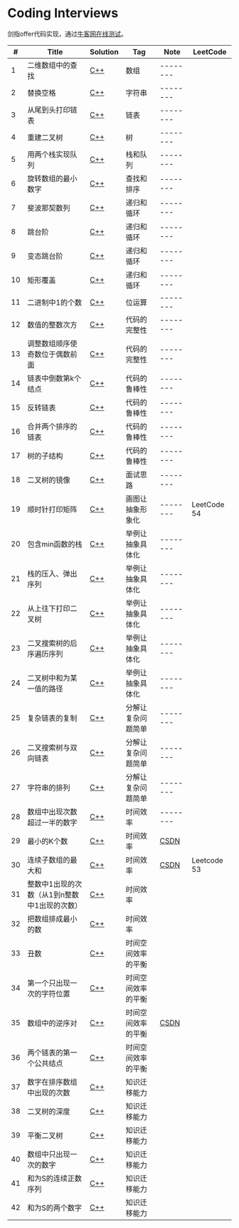# Coding Interviews
剑指offer代码实现，通过[牛客网在线测试][1]。

|  #  | Title   |  Solution  | Tag |  Note  |LeetCode|
|-----|-------- | ---------- | ----|--------|--------|
|1| 二维数组中的查找 | [C++][2] |数组|--------|
|2| 替换空格 | [C++][3] | 字符串|--------|
|3| 从尾到头打印链表 | [C++][4] |链表|--------|
|4| 重建二叉树 | [C++][5] |树|--------|
|5| 用两个栈实现队列 | [C++][6] |栈和队列|--------|
|6| 旋转数组的最小数字 | [C++][7] |查找和排序|--------|
|7| 斐波那契数列| [C++][8] |递归和循环|--------|
|8| 跳台阶 | [C++][9] |递归和循环|--------|
|9| 变态跳台阶 | [C++][10] |递归和循环|--------|
|10| 矩形覆盖 | [C++][11] |递归和循环|--------|
|11| 二进制中1的个数 | [C++][12] |位运算|--------|
|12| 数值的整数次方 | [C++][13] |代码的完整性|--------|
|13| 调整数组顺序使奇数位于偶数前面 | [C++][14] |代码的完整性|--------|
|14| 链表中倒数第k个结点 | [C++][15] |代码的鲁棒性|--------|
|15| 反转链表 |[C++][16]|代码的鲁棒性|--------|
|16| 合并两个排序的链表 | [C++][17] |代码的鲁棒性|--------|
|17| 树的子结构 | [C++][18] |代码的鲁棒性|--------|
|18| 二叉树的镜像 | [C++][19] |面试思路|--------|
|19| 顺时针打印矩阵 | [C++][20] |画图让抽象形象化|--------|LeetCode 54|
|20| 包含min函数的栈 | [C++][21] |举例让抽象具体化|--------|
|21| 栈的压入、弹出序列 | [C++][22] |举例让抽象具体化|--------|
|22| 从上往下打印二叉树 | [C++][23] |举例让抽象具体化|--------|
|23| 二叉搜索树的后序遍历序列 | [C++][24] |举例让抽象具体化|--------|
|24| 二叉树中和为某一值的路径 |[C++][25]|举例让抽象具体化|--------|
|25| 复杂链表的复制 |[C++][26]|分解让复杂问题简单|--------|
|26| 二叉搜索树与双向链表 |[C++][27]|分解让复杂问题简单|--------|
|27| 字符串的排列 |[C++][28]|分解让复杂问题简单|--------|
|28| 数组中出现次数超过一半的数字|[C++][29]|时间效率|--------|
|29| 最小的K个数|[C++][30]|时间效率|[CSDN][31]|
|30| 连续子数组的最大和 |[C++][32]|时间效率|[CSDN][33]|Leetcode 53|
|31| 整数中1出现的次数（从1到n整数中1出现的次数） |[C++][34]|时间效率|||
|32| 把数组排成最小的数|[C++][35]|时间效率|||
|33| 丑数 |[C++][36]|时间空间效率的平衡|||
|34| 第一个只出现一次的字符位置 |[C++][37]|时间空间效率的平衡|||
|35| 数组中的逆序对 |[C++][38]|时间空间效率的平衡|[CSDN][39]||
|36| 两个链表的第一个公共结点|[C++][40]|时间空间效率的平衡|||
|37| 数字在排序数组中出现的次数|[C++][41]|知识迁移能力|||
|38| 二叉树的深度|[C++][42]|知识迁移能力|||
|39| 平衡二叉树|[C++][43]|知识迁移能力|||
|40| 数组中只出现一次的数字|[C++][44]|知识迁移能力||
|41| 和为S的连续正数序列|[C++][45]|知识迁移能力|||
|42| 和为S的两个数字|[C++][46]|知识迁移能力|||


  [1]: https://www.nowcoder.com/ta/coding-interviews
  [2]: ./%E4%BA%8C%E7%BB%B4%E6%95%B0%E7%BB%84%E4%B8%AD%E7%9A%84%E6%9F%A5%E6%89%BE/main.cpp
  [3]: ./%E6%9B%BF%E6%8D%A2%E7%A9%BA%E6%A0%BC/main.cpp
  [4]: ./%E4%BB%8E%E5%B0%BE%E5%88%B0%E5%A4%B4%E6%89%93%E5%8D%B0%E9%93%BE%E8%A1%A8/main.cpp
  [5]: ./%E9%87%8D%E5%BB%BA%E4%BA%8C%E5%8F%89%E6%A0%91/main.cpp
  [6]: ./%E7%94%A8%E4%B8%A4%E4%B8%AA%E6%A0%88%E5%AE%9E%E7%8E%B0%E9%98%9F%E5%88%97/main.cpp
  [7]: ./%E6%97%8B%E8%BD%AC%E6%95%B0%E7%BB%84%E7%9A%84%E6%9C%80%E5%B0%8F%E6%95%B0%E5%AD%97/main.cpp
  [8]: ./%E6%96%90%E6%B3%A2%E9%82%A3%E5%A5%91%E6%95%B0%E5%88%97/main.cpp
  [9]: ./%E8%B7%B3%E5%8F%B0%E9%98%B6/main.cpp
  [10]: ./%E5%8F%98%E6%80%81%E8%B7%B3%E5%8F%B0%E9%98%B6/main.cpp
  [11]: ./%E7%9F%A9%E5%BD%A2%E8%A6%86%E7%9B%96/main.cpp
  [12]: ./%E4%BA%8C%E8%BF%9B%E5%88%B6%E4%B8%AD1%E7%9A%84%E4%B8%AA%E6%95%B0/main.cpp
  [13]: ./%E6%95%B0%E5%80%BC%E7%9A%84%E6%95%B4%E6%95%B0%E6%AC%A1%E6%96%B9/main.cpp
  [14]: ./%E8%B0%83%E6%95%B4%E6%95%B0%E7%BB%84%E9%A1%BA%E5%BA%8F%E4%BD%BF%E5%A5%87%E6%95%B0%E4%BD%8D%E4%BA%8E%E5%81%B6%E6%95%B0%E5%89%8D%E9%9D%A2/main.cpp
  [15]: ./%E9%93%BE%E8%A1%A8%E4%B8%AD%E5%80%92%E6%95%B0%E7%AC%ACk%E4%B8%AA%E7%BB%93%E7%82%B9/main.cpp
  [16]: ./%E5%8F%8D%E8%BD%AC%E9%93%BE%E8%A1%A8/main.cpp
  [17]: ./合并两个排序的链表/main.cpp
  [18]: ./树的子结构/main.cpp
  [19]: ./二叉树的镜像/main.cpp
  [20]: ./%E9%A1%BA%E6%97%B6%E9%92%88%E6%89%93%E5%8D%B0%E7%9F%A9%E9%98%B5/main.cpp
  [21]: ./包含min函数的栈/main.cpp
  [22]: ./栈的压入、弹出序列/main.cpp
  [23]: ./从上往下打印二叉树/main.cpp
  [24]: ./二叉搜索树的后序遍历序列/main.cpp
  [25]: ./%E4%BA%8C%E5%8F%89%E6%A0%91%E4%B8%AD%E5%92%8C%E4%B8%BA%E6%9F%90%E4%B8%80%E5%80%BC%E7%9A%84%E8%B7%AF%E5%BE%84/main.cpp
  [26]: ./%E5%A4%8D%E6%9D%82%E9%93%BE%E8%A1%A8%E7%9A%84%E5%A4%8D%E5%88%B6/main.cpp
  [27]: ./二叉搜索树与双向链表/main.cpp
  [28]: ./字符串的排列/main.cpp
  [29]: ./数组中出现次数超过一半的数字/main.cpp
  [30]: ./%E6%9C%80%E5%B0%8F%E7%9A%84K%E4%B8%AA%E6%95%B0/main.cpp
  [31]: https://blog.csdn.net/whjkm/article/details/91353606
  [32]: ./%E8%BF%9E%E7%BB%AD%E5%AD%90%E6%95%B0%E7%BB%84%E7%9A%84%E6%9C%80%E5%A4%A7%E5%92%8C/main.cpp
  [33]: https://blog.csdn.net/whjkm/article/details/89041512
  [34]: ./整数中1出现的次数（从1到n整数中1出现的次数）/main.cpp
  [35]: ./%E6%8A%8A%E6%95%B0%E7%BB%84%E6%8E%92%E6%88%90%E6%9C%80%E5%B0%8F%E7%9A%84%E6%95%B0/main.cpp
  [36]: ./%E4%B8%91%E6%95%B0/main.cpp
  [37]: ./%E7%AC%AC%E4%B8%80%E4%B8%AA%E5%8F%AA%E5%87%BA%E7%8E%B0%E4%B8%80%E6%AC%A1%E7%9A%84%E5%AD%97%E7%AC%A6%E4%BD%8D%E7%BD%AE/main.cpp
  [38]: ./%E6%95%B0%E7%BB%84%E4%B8%AD%E7%9A%84%E9%80%86%E5%BA%8F%E5%AF%B9/main.cpp
  [39]: https://blog.csdn.net/whjkm/article/details/39718765
  [40]: ./%E4%B8%A4%E4%B8%AA%E9%93%BE%E8%A1%A8%E7%9A%84%E7%AC%AC%E4%B8%80%E4%B8%AA%E5%85%AC%E5%85%B1%E7%BB%93%E7%82%B9/main.cpp
  [41]: ./%E6%95%B0%E5%AD%97%E5%9C%A8%E6%8E%92%E5%BA%8F%E6%95%B0%E7%BB%84%E4%B8%AD%E5%87%BA%E7%8E%B0%E7%9A%84%E6%AC%A1%E6%95%B0/main.cpp
  [42]: ./二叉树的深度/main.cpp
  [43]: ./平衡二叉树/main.cpp
  [44]: ./数组中只出现一次的数字/main.cpp
  [45]: ./和为S的连续正数序列/main.cpp
  [46]: ./和为S的两个数字/main.cpp